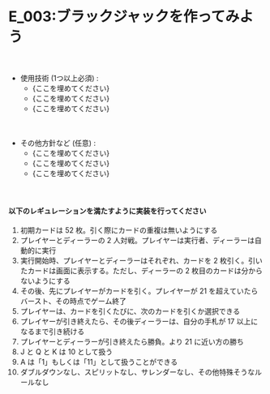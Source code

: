 # E_003:ブラックジャックを作ってみよう
　  

- 使用技術 (1つ以上必須) :
  - {ここを埋めてください}
  - {ここを埋めてください}
  - {ここを埋めてください}

　  

- その他方針など (任意) :
  - {ここを埋めてください}
  - {ここを埋めてください}
  - {ここを埋めてください}

　  

#### 以下のレギュレーションを満たすように実装を行ってください

1. 初期カードは 52 枚。引く際にカードの重複は無いようにする
1. プレイヤーとディーラーの 2 人対戦。プレイヤーは実行者、ディーラーは自動的に実行
1. 実行開始時、プレイヤーとディーラーはそれぞれ、カードを 2 枚引く。引いたカードは画面に表示する。ただし、ディーラーの 2 枚目のカードは分からないようにする
1. その後、先にプレイヤーがカードを引く。プレイヤーが 21 を超えていたらバースト、その時点でゲーム終了
1. プレイヤーは、カードを引くたびに、次のカードを引くか選択できる
1. プレイヤーが引き終えたら、その後ディーラーは、自分の手札が 17 以上になるまで引き続ける
1. プレイヤーとディーラーが引き終えたら勝負。より 21 に近い方の勝ち
1. J と Q と K は 10 として扱う
1. A は「1」もしくは「11」として扱うことができる
1. ダブルダウンなし、スピリットなし、サレンダーなし、その他特殊そうなルールなし
